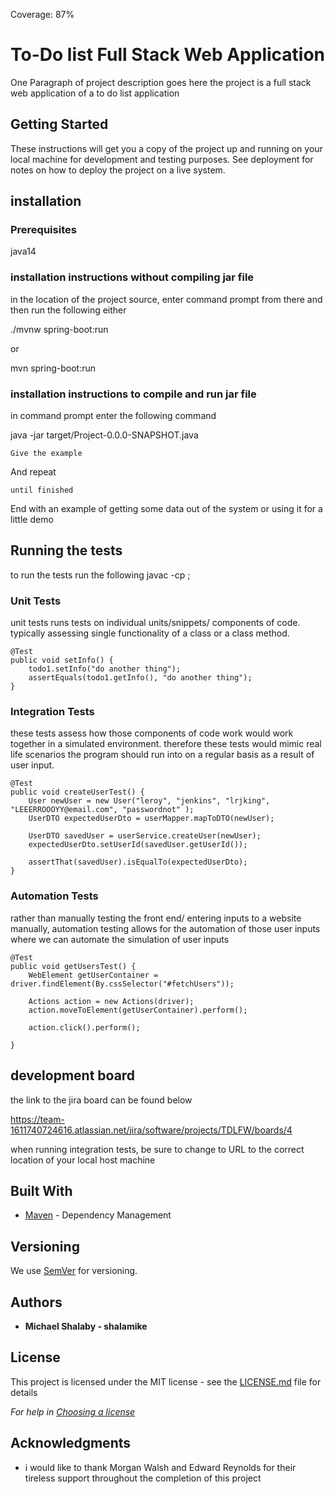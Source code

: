 Coverage: 87%
# To-Do list Full Stack Web Application

One Paragraph of project description goes here
the project is a full stack web application of a to do list application 
## Getting Started

These instructions will get you a copy of the project up and running on your local machine for development and testing purposes. See deployment for notes on how to deploy the project on a live system.

## installation
### Prerequisites
java14

### installation instructions without compiling jar file

in the location of the project source, enter command prompt from there and then run the following
either

./mvnw spring-boot:run

or

mvn spring-boot:run

### installation instructions to compile and run jar file

in command prompt enter the following command

java -jar target/Project-0.0.0-SNAPSHOT.java


```
Give the example
```

And repeat

```
until finished
```

End with an example of getting some data out of the system or using it for a little demo

## Running the tests

to run the tests run the following
javac -cp <junit-jar-file>;

### Unit Tests 

unit tests runs tests on individual units/snippets/ components of code. typically assessing single functionality of a class or a class method.

	@Test
	public void setInfo() {
		todo1.setInfo("do another thing");
		assertEquals(todo1.getInfo(), "do another thing");
	}


### Integration Tests 
these tests assess how those components of code work would work together in a simulated environment. therefore these tests would mimic real life
scenarios the program should run into on a regular basis as a result of user input. 

	@Test
	public void createUserTest() {
		User newUser = new User("leroy", "jenkins", "lrjking", "LEEERROOOYY@email.com", "passwordnot" );
		UserDTO expectedUserDto = userMapper.mapToDTO(newUser);
		
		UserDTO savedUser = userService.createUser(newUser);
		expectedUserDto.setUserId(savedUser.getUserId());
		
		assertThat(savedUser).isEqualTo(expectedUserDto);
	}
	
### Automation Tests 

rather than manually testing the front end/ entering inputs to a website manually, automation testing allows for the
automation of those user inputs where we can automate the simulation of user inputs

	@Test
	public void getUsersTest() {
		WebElement getUserContainer = driver.findElement(By.cssSelector("#fetchUsers"));

		Actions action = new Actions(driver);
		action.moveToElement(getUserContainer).perform();

		action.click().perform();

	}

## development board

the link to the jira board can be found below

https://team-1611740724616.atlassian.net/jira/software/projects/TDLFW/boards/4

when running integration tests, be sure to change to URL to the correct location of your local host machine 

## Built With

* [Maven](https://maven.apache.org/) - Dependency Management

## Versioning

We use [SemVer](http://semver.org/) for versioning.

## Authors

* **Michael Shalaby - shalamike**

## License

This project is licensed under the MIT license - see the [LICENSE.md](LICENSE.md) file for details 

*For help in [Choosing a license](https://choosealicense.com/)*

## Acknowledgments

* i would like to thank Morgan Walsh and Edward Reynolds for their tireless support throughout the completion of this project

